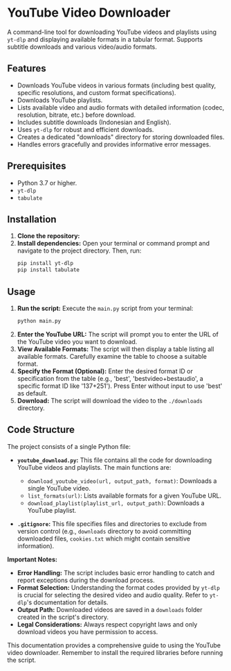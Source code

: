 # YouTube Video Downloader

A command-line tool for downloading YouTube videos and playlists using `yt-dlp` and displaying available formats in a tabular format.  Supports subtitle downloads and various video/audio formats.

## Features

- Downloads YouTube videos in various formats (including best quality, specific resolutions, and custom format specifications).
- Downloads YouTube playlists.
- Lists available video and audio formats with detailed information (codec, resolution, bitrate, etc.) before download.
- Includes subtitle downloads (Indonesian and English).
- Uses `yt-dlp` for robust and efficient downloads.
- Creates a dedicated "downloads" directory for storing downloaded files.
- Handles errors gracefully and provides informative error messages.


## Prerequisites

- Python 3.7 or higher.
- `yt-dlp`
- `tabulate`


## Installation

1. **Clone the repository:** 
2. **Install dependencies:** Open your terminal or command prompt and navigate to the project directory. Then, run:
   ```bash
   pip install yt-dlp
   pip install tabulate
   ```
   

## Usage

1. **Run the script:** Execute the `main.py` script from your terminal:
   ```bash
   python main.py
   ```
2. **Enter the YouTube URL:** The script will prompt you to enter the URL of the YouTube video you want to download.
3. **View Available Formats:** The script will then display a table listing all available formats. Carefully examine the table to choose a suitable format.    
4. **Specify the Format (Optional):** Enter the desired format ID or specification from the table (e.g., 'best', 'bestvideo+bestaudio', a specific format ID like '137+251').  Press Enter without input to use 'best' as default.
5. **Download:** The script will download the video to the `./downloads` directory.


## Code Structure

The project consists of a single Python file:

- **`youtube_download.py`:** This file contains all the code for downloading YouTube videos and playlists.  The main functions are:
    - `download_youtube_video(url, output_path, format)`: Downloads a single YouTube video.
    - `list_formats(url)`: Lists available formats for a given YouTube URL.
    - `download_playlist(playlist_url, output_path)`: Downloads a YouTube playlist.

- **`.gitignore`:** This file specifies files and directories to exclude from version control (e.g., `downloads` directory to avoid committing downloaded files, `cookies.txt` which might contain sensitive information).


**Important Notes:**

* **Error Handling:** The script includes basic error handling to catch and report exceptions during the download process.
* **Format Selection:** Understanding the format codes provided by `yt-dlp` is crucial for selecting the desired video and audio quality. Refer to `yt-dlp`'s documentation for details.
* **Output Path:** Downloaded videos are saved in a `downloads` folder created in the script's directory.
* **Legal Considerations:** Always respect copyright laws and only download videos you have permission to access.


This documentation provides a comprehensive guide to using the YouTube video downloader.  Remember to install the required libraries before running the script.
